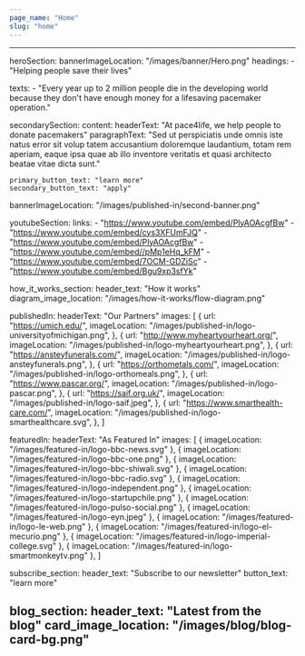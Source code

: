 ```yaml
---
page_name: "Home"
slug: "home"
---
```


---
heroSection:
  bannerImageLocation: "/images/banner/Hero.png"
  headings:
    - "Helping people save their lives"

  texts:
    - "Every year up to 2 million people die in the developing world because they don't have enough money for a lifesaving pacemaker operation."

secondarySection:
  content:
    headerText: "At pace4life, we help people to donate pacemakers"
    paragraphText: "Sed ut perspiciatis unde omnis iste natus error sit volup tatem accusantium doloremque laudantium, totam rem aperiam, eaque ipsa quae ab illo inventore veritatis et quasi architecto beatae vitae dicta sunt."

    primary_button_text: "learn more"
    secondary_button_text: "apply"

  bannerImageLocation: "/images/published-in/second-banner.png"

youtubeSection:
  links:
    - "https://www.youtube.com/embed/PlyAOAcgfBw"
    - "https://www.youtube.com/embed/cys3XFUmFJQ"
    - "https://www.youtube.com/embed/PlyAOAcgfBw"
    - "https://www.youtube.com/embed//pMp1eHq_kFM"
    - "https://www.youtube.com/embed/7OCM-GDZiSc"
    - "https://www.youtube.com/embed/Bgu9xp3sfYk"

how_it_works_section:
  header_text: "How it works"
  diagram_image_location: "/images/how-it-works/flow-diagram.png"

publishedIn:
  headerText: "Our Partners"
  images:
    [
      {
        url: "https://umich.edu/",
        imageLocation: "/images/published-in/logo-universityofmichigan.png",
      },
      {
        url: "http://www.myheartyourheart.org/",
        imageLocation: "/images/published-in/logo-myheartyourheart.png",
      },
      {
        url: "https://ansteyfunerals.com/",
        imageLocation: "/images/published-in/logo-ansteyfunerals.png",
      },
      {
        url: "https://orthometals.com/",
        imageLocation: "/images/published-in/logo-orthomeals.png",
      },
      {
        url: "https://www.pascar.org/",
        imageLocation: "/images/published-in/logo-pascar.png",
      },
      {
        url: "https://saif.org.uk/",
        imageLocation: "/images/published-in/logo-saif.jpeg",
      },
      {
        url: "https://www.smarthealth-care.com/",
        imageLocation: "/images/published-in/logo-smarthealthcare.svg",
      },
    ]

featuredIn:
  headerText: "As Featured In"
  images:
    [
      { imageLocation: "/images/featured-in/logo-bbc-news.svg" },
      { imageLocation: "/images/featured-in/logo-bbc-one.png" },
      { imageLocation: "/images/featured-in/logo-bbc-shiwali.svg" },
      { imageLocation: "/images/featured-in/logo-bbc-radio.svg" },
      { imageLocation: "/images/featured-in/logo-independent.png" },
      { imageLocation: "/images/featured-in/logo-startupchile.png" },
      { imageLocation: "/images/featured-in/logo-pulso-social.png" },
      { imageLocation: "/images/featured-in/logo-eyn.jpeg" },
      { imageLocation: "/images/featured-in/logo-le-web.png" },
      { imageLocation: "/images/featured-in/logo-el-mecurio.png" },
      { imageLocation: "/images/featured-in/logo-imperial-college.svg" },
      { imageLocation: "/images/featured-in/logo-smartmonkeytv.png" },
    ]

subscribe_section:
  header_text: "Subscribe to our newsletter"
  button_text: "learn more"

blog_section:
  header_text: "Latest from the blog"
  card_image_location: "/images/blog/blog-card-bg.png"
---
